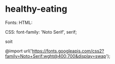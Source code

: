  # healthy-eating

 Fonts: 
HTML:
<link rel="preconnect" href="https://fonts.googleapis.com">
<link rel="preconnect" href="https://fonts.gstatic.com" crossorigin>
<link href="https://fonts.googleapis.com/css2?family=Noto+Serif:wght@400;700&display=swap" rel="stylesheet">

CSS:
font-family: 'Noto Serif', serif;

soit


  @import url('https://fonts.googleapis.com/css2?family=Noto+Serif:wght@400;700&display=swap');
